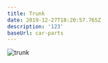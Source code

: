 ```yaml
---
title: Trunk
date: 2019-12-27T18:20:57.765Z
description: '123'
baseUrl: car-parts
---
```

![trunk](/img/багажник.jpeg)
